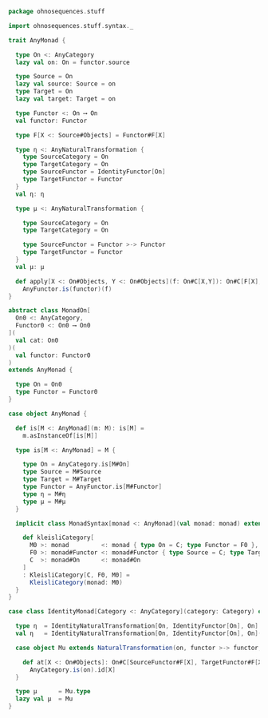 
```scala
package ohnosequences.stuff

import ohnosequences.stuff.syntax._

trait AnyMonad {

  type On <: AnyCategory
  lazy val on: On = functor.source

  type Source = On
  lazy val source: Source = on
  type Target = On
  lazy val target: Target = on

  type Functor <: On ⟶ On
  val functor: Functor

  type F[X <: Source#Objects] = Functor#F[X]

  type η <: AnyNaturalTransformation {
    type SourceCategory = On
    type TargetCategory = On
    type SourceFunctor = IdentityFunctor[On]
    type TargetFunctor = Functor
  }
  val η: η

  type μ <: AnyNaturalTransformation {

    type SourceCategory = On
    type TargetCategory = On

    type SourceFunctor = Functor >-> Functor
    type TargetFunctor = Functor
  }
  val μ: μ

  def apply[X <: On#Objects, Y <: On#Objects](f: On#C[X,Y]): On#C[F[X], F[Y]] =
    AnyFunctor.is(functor)(f)
}

abstract class MonadOn[
  On0 <: AnyCategory,
  Functor0 <: On0 ⟶ On0
](
  val cat: On0
)(
  val functor: Functor0
)
extends AnyMonad {

  type On = On0
  type Functor = Functor0
}

case object AnyMonad {

  def is[M <: AnyMonad](m: M): is[M] =
    m.asInstanceOf[is[M]]

  type is[M <: AnyMonad] = M {

    type On = AnyCategory.is[M#On]
    type Source = M#Source
    type Target = M#Target
    type Functor = AnyFunctor.is[M#Functor]
    type η = M#η
    type μ = M#μ
  }

  implicit class MonadSyntax[monad <: AnyMonad](val monad: monad) extends AnyVal {

    def kleisliCategory[
      M0 >: monad         <: monad { type On = C; type Functor = F0 },
      F0 >: monad#Functor <: monad#Functor { type Source = C; type Target = C },
      C  >: monad#On      <: monad#On
    ]
    : KleisliCategory[C, F0, M0] =
      KleisliCategory(monad: M0)
  }
}

case class IdentityMonad[Category <: AnyCategory](category: Category) extends MonadOn(category)(category.Id) {

  type η  = IdentityNaturalTransformation[On, IdentityFunctor[On], On]
  val η   = IdentityNaturalTransformation[On, IdentityFunctor[On], On](functor)

  case object Mu extends NaturalTransformation(on, functor >-> functor, functor, on) {

    def at[X <: On#Objects]: On#C[SourceFunctor#F[X], TargetFunctor#F[X]] =
      AnyCategory.is(on).id[X]
  }

  type μ      = Mu.type
  lazy val μ  = Mu
}

```




[test/scala/categories.scala]: ../../test/scala/categories.scala.md
[main/scala/monoidalCategories.scala]: monoidalCategories.scala.md
[main/scala/distributiveLaws.scala]: distributiveLaws.scala.md
[main/scala/package.scala]: package.scala.md
[main/scala/monads.scala]: monads.scala.md
[main/scala/syntax/package.scala]: syntax/package.scala.md
[main/scala/syntax/functors.scala]: syntax/functors.scala.md
[main/scala/syntax/categories.scala]: syntax/categories.scala.md
[main/scala/monoidalFunctors.scala]: monoidalFunctors.scala.md
[main/scala/kleisliCoproducts.scala]: kleisliCoproducts.scala.md
[main/scala/functors.scala]: functors.scala.md
[main/scala/naturalTransformations.scala]: naturalTransformations.scala.md
[main/scala/kleisli.scala]: kleisli.scala.md
[main/scala/categories.scala]: categories.scala.md